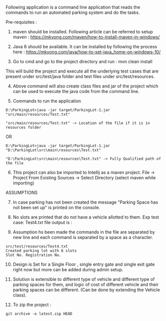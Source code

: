 Following application is a command line application that reads the commands to run an automated parking system and do the tasks.

Pre-requisites :
1. maven should be installed. Following article can be referred to setup maven :
https://mkyong.com/maven/how-to-install-maven-in-windows/

2. Java 8 should be available.
It can be installed by following the process here :
https://mkyong.com/java/how-to-set-java_home-on-windows-10/

4. Go to cmd and go to the project directory and run :
mvn clean install

This will build the project and execute all the underlying test cases that are 
present under src/test/java folder and test files under src/test/resources.

4. Above command will also create class files and jar of the project which 
can be used to execute the java code from the command line.

5. Commands to run the application
```text
D:\ParkingLot>java -jar target/ParkingLot-1.jar "src/main/resources/Test.txt"

"src/main/resources/Test.txt" -> Location of the file if it is in resources folder
```
OR 
```text
D:\ParkingLot>java -jar target/ParkingLot-1.jar "D:\ParkingLot\src\main\resources\Test.txt"

"D:\ParkingLot\src\main\resources\Test.txt" -> Fully Qualified path of the file
```

6. This project can also be imported to Intellij as a maven project.
File -> Project From Existing Sources -> Select Directory (select maven while importing)

ASSUMPTIONS

7. In case parking has not been created the message "Parking Space has not been set up" is printed on the console.

8. No slots are printed that do not have a vehicle allotted to them. 
Exp test case: Test4.txt file output is :

9. Assumption hs been made the commands in the file are separated by new line and each command is separated by a
   space as a character.
```text
src/test/resources/Test4.txt
Created parking lot with 6 slots
Slot No. Registration No.
```
10. Design is Set for a Single Floor , single entry gate and single exit gate right now but more 
   can be added during admin setup. 

11. Solution is extensible to different type of vehicle and different type of parking spaces for them,
    and logic of cost of different vehicle and their parking spaces can be different. (Can be done
    by extending the Vehicle class).

12. To zip the project : 
```text
git archive -o latest.zip HEAD
```